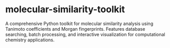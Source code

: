 # molecular-similarity-toolkit
A comprehensive Python toolkit for molecular similarity analysis using Tanimoto coefficients and Morgan fingerprints. Features database searching, batch processing, and interactive visualization for computational chemistry applications.
